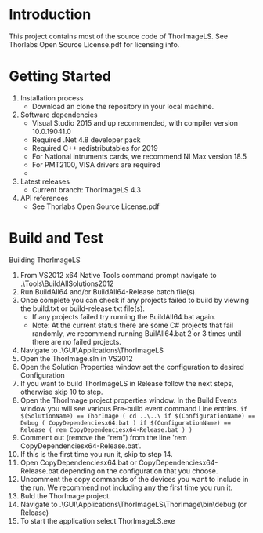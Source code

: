 # Introduction 
This project contains most of the source code of ThorImageLS. See Thorlabs Open Source License.pdf for licensing info.

# Getting Started
1.	Installation process
    - Download an clone the repository in your local machine.
2.	Software dependencies
    - Visual Studio 2015 and up recommended, with compiler version 10.0.19041.0
    - Required .Net 4.8 developer pack
    - Required C++ redistributables for 2019
    - For National intruments cards, we recommend NI Max version 18.5
    - For PMT2100, VISA drivers are required
    - 
3.	Latest releases
    - Current branch: ThorImageLS 4.3
4.	API references
    - See Thorlabs Open Source License.pdf 

# Build and Test
Building ThorImageLS
1.	From VS2012 x64 Native Tools command prompt navigate to .\Tools\BuildAllSolutions2012
2.	Run BuildAll64 and/or BuildAll64-Release batch file(s).
3.	Once complete you can check if any projects failed to build by viewing the build.txt or build-release.txt file(s).  
    - If any projects failed try running the BuildAll64.bat again.
    - Note: At the current status there are some C# projects that fail randomly, we recommend running BuilAll64.bat 2 or 3 times until there are no  failed projects. 
4.	Navigate to .\GUI\Applications\ThorImageLS
5.	Open the ThorImage.sln in VS2012
6.	Open the Solution Properties window set the configuration to desired Configuration
7.	If you want to build ThorImageLS in Release follow the next steps, otherwise skip 10 to step.
8.	Open the ThorImage project properties window. In the Build Events window you will see various Pre-build event command Line entries.
`if $(SolutionName) == ThorImage (
cd ..\..\
if $(ConfigurationName) == Debug (
CopyDependenciesx64.bat
)
if $(ConfigurationName) == Release (
rem CopyDependenciesx64-Release.bat
)
)`
9.	Comment out (remove the “rem”) from the line 'rem CopyDependenciesx64-Release.bat'.
10. If this is the first time you run it, skip to step 14.  
12. Open CopyDependenciesx64.bat or CopyDependenciesx64-Release.bat depending on the configuration that you choose.
13. Uncomment the copy commands of the devices you want to include in the run. We recommend not including any the first time you run it.
14. Buld the ThorImage project.
15.	Navigate to .\GUI\Applications\ThorImageLS\ThorImage\bin\debug (or Release)
16.	To start the application select ThorImageLS.exe